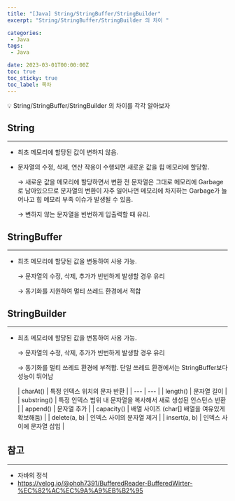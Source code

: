 ```yaml
---
title: "[Java] String/StringBuffer/StringBuilder"
excerpt: "String/StringBuffer/StringBuilder 의 차이 "

categories:
 - Java
tags:
 - Java

date: 2023-03-01T00:00:00Z
toc: true
toc_sticky: true
toc_label: 목차
---
```

<aside>
💡 String/StringBuffer/StringBuilder 의 차이를 각각 알아보자
</aside>

## String

---

- 최초 메모리에 할당된 값이 변하지 않음.
- 문자열의 수정, 삭제, 연산 작용이 수행되면 새로운 값을 힙 메모리에 할당함.

  → 새로운 값을 메모리에 할당하면서 변환 전 문자열은 그대로 메모리에 Garbage로 남아있으므로 문자열의 변환이 자주 일어나면 메모리에 차지하는 Garbage가 늘어나고 힙 메모리 부족 이슈가 발생될 수 있음.

  → 변하지 않는 문자열을 빈번하게 입출력할 때 유리.


## StringBuffer

---

- 최초 메모리에 할당된 값을 변동하여 사용 가능.

  → 문자열의 수정, 삭제, 추가가 빈번하게 발생할 경우 유리

  → 동기화를 지원하여 멀티 쓰레드 환경에서 적합


## StringBuilder

---

- 최초 메모리에 할당된 값을 변동하여 사용 가능.

  → 문자열의 수정, 삭제, 추가가 빈번하게 발생할 경우 유리

  → 동기화를 멀티 쓰레드 환경에 부적합. 단일 쓰레드 환경에서는 StringBuffer보다 성능이 뛰어남

  | charAt() | 특정 인덱스 위치의 문자 반환 |
        | --- | --- |
  | length() | 문자열 길이 |
  | substring()  | 특정 인덱스 범위 내 문자열을 복사해서 새로 생성된 인스턴스 반환 |
  | append() | 문자열 추가 |
  | capacity() | 배열 사이즈 (char[] 배열을 여유있게 확보해둠) |
  | delete(a, b) | 인덱스 사이의 문자열 제거 |
  | insert(a, b) | 인덱스 사이에 문자열 삽입 |

## 참고

---

- 자바의 정석
- https://velog.io/@ohoh7391/BufferedReader-BufferedWirter-%EC%82%AC%EC%9A%A9%EB%B2%95